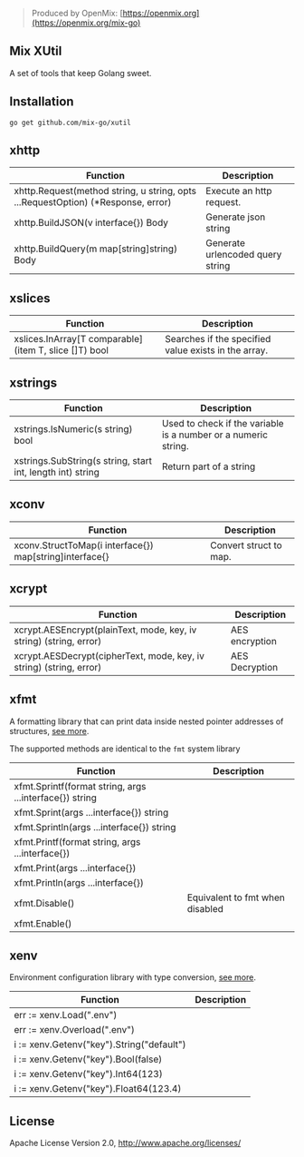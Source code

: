 > Produced by OpenMix: [https://openmix.org](https://openmix.org/mix-go)

## Mix XUtil

A set of tools that keep Golang sweet.

## Installation

```
go get github.com/mix-go/xutil
```

## xhttp

| Function                                                                         | Description                      |  
|----------------------------------------------------------------------------------|----------------------------------|
| xhttp.Request(method string, u string, opts ...RequestOption) (*Response, error) | Execute an http request.         |
| xhttp.BuildJSON(v interface{}) Body                                              | Generate json string             |
| xhttp.BuildQuery(m map[string]string) Body                                       | Generate urlencoded query string |

## xslices

| Function                                              | Description                                          |  
|-------------------------------------------------------|------------------------------------------------------|
| xslices.InArray[T comparable](item T, slice []T) bool | Searches if the specified value exists in the array. |

## xstrings

| Function                                                   | Description                                                    |  
|------------------------------------------------------------|----------------------------------------------------------------|
| xstrings.IsNumeric(s string) bool                          | Used to check if the variable is a number or a numeric string. |
| xstrings.SubString(s string, start int, length int) string | Return part of a string                                        |

## xconv

| Function                                                | Description            |  
|---------------------------------------------------------|------------------------|
| xconv.StructToMap(i interface{}) map[string]interface{} | Convert struct to map. |

## xcrypt

| Function                                                            | Description    |  
|---------------------------------------------------------------------|----------------|
| xcrypt.AESEncrypt(plainText, mode, key, iv string) (string, error)  | AES encryption |
| xcrypt.AESDecrypt(cipherText, mode, key, iv string) (string, error) | AES Decryption |

## xfmt

A formatting library that can print data inside nested pointer addresses of structures, [see more](xfmt/README.md).

The supported methods are identical to the `fmt` system library

| Function                                                | Description                     |  
|---------------------------------------------------------|---------------------------------|
| xfmt.Sprintf(format string, args ...interface{}) string |                                 |
| xfmt.Sprint(args ...interface{}) string                 |                                 |
| xfmt.Sprintln(args ...interface{}) string               |                                 |
| xfmt.Printf(format string, args ...interface{})         |                                 |
| xfmt.Print(args ...interface{})                         |                                 |
| xfmt.Println(args ...interface{})                       |                                 |
| xfmt.Disable()                                          | Equivalent to fmt when disabled |
| xfmt.Enable()                                           |                                 |

## xenv

Environment configuration library with type conversion, [see more](xenv/README.md).

| Function                                  | Description |  
|-------------------------------------------|-------------|
| err := xenv.Load(".env")                  |             |
| err := xenv.Overload(".env")              |             |
| i := xenv.Getenv("key").String("default") |             |
| i := xenv.Getenv("key").Bool(false)       |             |
| i := xenv.Getenv("key").Int64(123)        |             |
| i := xenv.Getenv("key").Float64(123.4)    |             |

## License

Apache License Version 2.0, http://www.apache.org/licenses/
